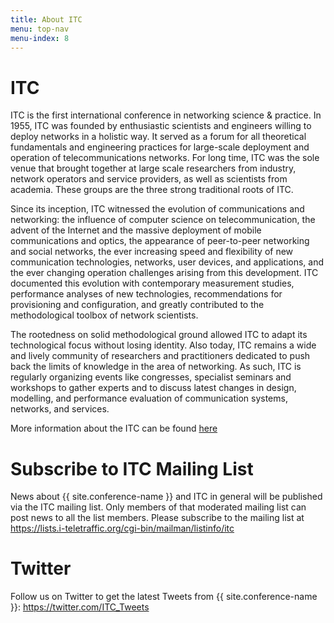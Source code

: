 ```yaml
---
title: About ITC
menu: top-nav
menu-index: 8
---
```


# ITC

ITC is the first international conference in networking science & practice. In 1955, ITC was founded by enthusiastic scientists and engineers willing to deploy networks in a holistic way. It served as a forum for all theoretical fundamentals and engineering practices for large-scale deployment and operation of telecommunications networks. For long time, ITC was the sole venue that brought together at large scale researchers from industry, network operators and service providers, as well as scientists from academia. These groups are the three strong traditional roots of ITC.

Since its inception, ITC witnessed the evolution of communications and networking: the influence of computer science on telecommunication, the advent of the Internet and the massive deployment of mobile communications and optics, the appearance of peer-to-peer networking and social networks, the ever increasing speed and flexibility of new communication technologies, networks, user devices, and applications, and the ever changing operation challenges arising from this development. ITC documented this evolution with contemporary measurement studies, performance analyses of new technologies, recommendations for provisioning and configuration, and greatly contributed to the methodological toolbox of network scientists.

The rootedness on solid methodological ground allowed ITC to adapt its technological focus without losing identity. Also today, ITC remains a wide and lively community of researchers and practitioners dedicated to push back the limits of knowledge in the area of networking. As such, ITC is regularly organizing events like congresses, specialist seminars and workshops to gather experts and to discuss latest changes in design, modelling, and performance evaluation of communication systems, networks, and services.

More information about the ITC can be found [here](https://itc-conference.org/)

# Subscribe to ITC Mailing List

News about {{ site.conference-name }} and ITC in general will be published via the ITC mailing list. Only members of that moderated mailing list can post news to all the list members. Please subscribe to the mailing list at <https://lists.i-teletraffic.org/cgi-bin/mailman/listinfo/itc>

# Twitter

Follow us on Twitter to get the latest Tweets from {{ site.conference-name }}: <https://twitter.com/ITC_Tweets>

